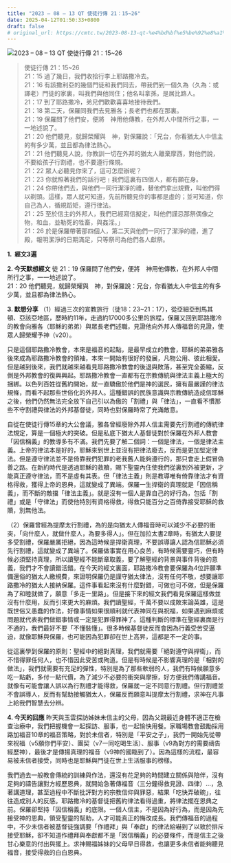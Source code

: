 ```yaml
---
title: "2023 – 08 – 13 QT 使徒行傳 21：15~26"
date: 2025-04-12T01:50:33+0800
draft: false
# original_url: https://cmtc.tw/2023-08-13-qt-%e4%bd%bf%e5%be%92%e8%a1%8c%e5%82%b3-21%ef%bc%9a1526
---
```


![2023 – 08 – 13 QT  使徒行傳 21：15\~26](/images/qt.jpg  "2023 – 08 – 13 QT  使徒行傳 21：15\~26")

> 使徒行傳 21：15\~26  
> 21：15 過了幾日，我們收拾行李上耶路撒冷去。  
> 21：16 有該撒利亞的幾個門徒和我們同去，帶我們到一個久為（久為：或譯老）門徒的家裏，叫我們與他同住；他名叫拿孫，是居比路人。  
> 21：17 到了耶路撒冷，弟兄們歡歡喜喜地接待我們。  
> 21：18 第二天，保羅同我們去見雅各；長老們也都在那裏。  
> 21：19 保羅問了他們安，便將　神用他傳教，在外邦人中間所行之事，一一地述說了。  
> 21：20 他們聽見，就歸榮耀與　神，對保羅說：「兄台，你看猶太人中信主的有多少萬，並且都為律法熱心。  
> 21：21 他們聽見人說，你教訓一切在外邦的猶太人離棄摩西，對他們說，不要給孩子行割禮，也不要遵行條規。  
> 21：22 眾人必聽見你來了，這可怎麼辦呢？  
> 21：23 你就照著我們的話行吧﹗我們這裏有四個人，都有願在身。  
> 21：24 你帶他們去，與他們一同行潔淨的禮，替他們拿出規費，叫他們得以剃頭。這樣，眾人就可知道，先前所聽見你的事都是虛的；並可知道，你自己為人，循規蹈矩，遵行律法。  
> 21：25 至於信主的外邦人，我們已經寫信擬定，叫他們謹忌那祭偶像之物，和血，並勒死的牲畜，與姦淫。」  
> 21：26 於是保羅帶著那四個人，第二天與他們一同行了潔淨的禮，進了殿，報明潔淨的日期滿足，只等祭司為他們各人獻祭。

**1.  經文3遍**

**2. 今天默想經文**
徒 21：19 保羅問了他們安，便將　神用他傳教，在外邦人中間所行之事，一一地述說了。  
21：20 他們聽見，就歸榮耀與　神，對保羅說：兄台，你看猶太人中信主的有多少萬，並且都為律法熱心。

**3. 默想分享**
（1）經過三次的宣教旅行（徒18：23\~21：17），從亞細亞到馬其頓、亞該亞地區，歷時約11年，走過約17000多公里的旅程，保羅又回到耶路撒冷的教會向雅各（耶穌的弟弟）與眾長老們述職，見證他向外邦人傳福音的見證，使眾人歸榮耀予神（v20）。

只是這個耶路撒冷教會，本來是福音的起點，是最早成立的教會，耶穌的弟弟雅各後來成為耶路撒冷教會的領袖，本來一開始有很好的發展，凡物公用、彼此相愛。但是越到後來，我們就越來越看見耶路撒冷教會的後退與敗落，甚至完全萎縮，反倒是外邦教會的復興興起。耶路撒冷教會一直都有在宗教傳統與律法主義上極大的捆綁。以色列百姓從舊約開始，就一直驕傲於他們是神的選民，擁有最嚴謹的律法規條，而看不起那些世俗化的外邦人。這種錯誤的民族意識與宗教傳統造成信耶穌之後，他們仍然無法完全放下自己引以為傲的「割禮」與「律法」，一直看不慣那些不守割禮與律法的外邦基督徒，同時也對保羅時常了充滿敵意。

自從在使徒行傳15章的大公會議，雅各曾經廢除外邦人信主需要先行割禮的傳統律法規定，算是一個極大的突破。但是私底下猶太人基督徒對於保羅在外邦人教會「因信稱義」的教導多有不滿。我們先要了解二個詞：一個是律法，一個是律法主義。上帝的律法本是好的，耶穌來到世上並沒有把律法廢去，反而是更加堅定律法。但是遵守律法並不是倚靠我們犯罪的老我舊人能夠遵行的，那只會走上假冒偽善之路。在新約時代是透過耶穌的救贖，賜下聖靈內住使我們從裏到外被更新，才能真正遵守律法，而不是虛有其表。但「律法主義」則是教導唯有倚靠律法才有資格得救，獲得上帝的恩典，這就變成了異端。保羅一生捍衛的真理就是「因信稱義」，而不斷的敵擋「律法主義」。就是沒有一個人是靠自己的好行為，包括「割禮」或是「守律法」而使他特別有資格得救，得救只能百分之百倚靠接受耶穌的救贖，別無他法。

（2）保羅曾經為提摩太行割禮，為的是向猶太人傳福音時可以減少不必要的衝突，「向什麼人，就做什麼人，為要多得人」。但在加拉太書2章時，有猶太人要提多受割禮，保羅嚴厲拒絕，因為這時候是捍衛真理，不要誤導讓人認為信耶穌必須先行割禮，這就變成了異端了。保羅做事實在用心良苦，有時候需要靈巧，但有時候必須堅持真理，所以讀聖經不能斷章取義，要了解聖經的背景與事件背後的意義，我們才不會讀錯活錯。在今天的經文裏面，耶路撒冷教會要保羅為4位許願準備還俗的猶太人繳規費，來證明保羅仍是謹守猶太律法，沒有任何不敬，想要讓耶路撒冷的猶太人接納保羅。這件事看起來沒有什麼對錯，可做也可不做，但是保羅為了和睦就做了，願意「多走一里路」。但是接下來的經文我們看見保羅這樣做並沒有什麼用，反而引來更大的麻煩。我們讀聖經，千萬不要以成敗來論英雄，這是既世俗又愚蠢的作法，好像事情如果很順利就代表神同在與祝福，如果遇到麻煩或問題就代表我們做錯事情或一定是犯罪得罪神了。這種判斷的標準在聖經裏面是行不通的，我們最好不要「不懂裝懂」。很多時候基督徒反而會因為行義受苦受逼迫，就像耶穌與保羅，也可能因為犯罪卻在世上高昇，這都是不一定的事。

從這裏學到保羅的原則：聖經中的絕對真理，我們就需要「絕對遵守與捍衛」，而不惜得罪任何人，也不惜因此受苦或殉道。但是有時候是不影響真理的是「相對的做法」，我們就需要有充足的彈性，特別是為了那些軟弱的人，我們有時候願意多吃一點虧，多付一點代價，為了減少不必要的衝突與摩擦，好方便我們傳講福音。就像有可能會讓人誤以為行割禮才能得救，保羅就一定不同意行割禮。但行割禮並不會誤導人，反而有幫助接觸猶太人，保羅反而願意叫提摩太行割禮，求神在凡事上給我們智慧去分辨。

**4. 今天的回應**
昨天與玉雲探訪姊妹未信主的父母，因為父親最近身體不適正在檢查治療中，我們把握機會一起探訪、服事，也一起愉快用餐。家職場教會鼓勵採用路加福音10章的福音策略，對於未信者，特別是「平安之子」，我們一開始先從帶來祝福（v5願你們平安）、團契（v7一同吃喝生活）、服事（v9為對方的需要禱告經歷神），最後才是傳揚真理的福音（v9神的國臨到了）。因為這樣的流程，最容易被未信者接受，同時也是耶穌與門徒在世上生活服事的榜樣。

我們過去一般教會傳統的訓練與作法，還沒有花足夠的時間建立關係與陪伴，沒有足夠的禱告讓對方經歷恩典，就開始急著傳福音（三分鐘得救見證、四律）…，急著講道理，甚至過程中不斷批評對方的宗教信仰與罪惡，結果「吃快弄破碗」，往往造成別人的反感。耶路撒冷的基督徒把舊約律法看得過重，將律法擺在恩典之前。保羅卻堅持「因信稱義」的底限。一個人信主，不是因為好行為，而是因為先接受神的恩典，領受聖靈的幫助，人才可能真正的悔改成長。我們傳福音的過程中，不少未信者被基督徒強調要「作禮拜」與「奉獻」的律法給嚇到了以致於排斥接受耶穌，卻不知道作禮拜與奉獻都不是「因信稱義」的必要條件，而是信主之後甘心樂意的付出與擺上。求神賜福姊妹的父母早日得救，也讓更多未信者能夠聽見福音，接受得救的白白恩典。
